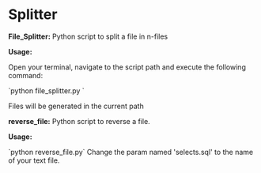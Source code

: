 # Splitter

<b>File_Splitter:</b>
Python script to split a file in n-files

<b>Usage:</b>

Open your terminal, navigate to the script path and execute the following command:
<p>`python file_splitter.py <filename> <number of files>`

Files will be generated in the current path

<b>reverse_file:</b>
Python script to reverse a file.

<b>Usage:</b>
<p>`python reverse_file.py`
Change the param named 'selects.sql' to the name of your text file.
